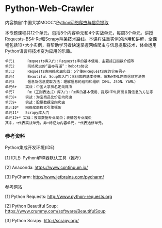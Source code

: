 # Python-Web-Crawler

内容摘自'中国大学MOOC':[Python网络爬虫与信息提取](http://www.icourse163.org/course/BIT-1001870001)

本专题课程共12个单元，包括8个内容单元和4个实战单元，每周3个单元。讲授Requests-BS4-Re和Scrapy两条技术路线。本课程注重实例的运用和讲解，全课程包括10+大小实例，将帮助学习者快速掌握网络爬虫与信息提取技术，体会运用Python语言将技术变为应用的乐趣。

    单元1      Requests库入门：Requests库的基本使用、主要接口函数介绍等
    单元2      网络爬虫的“盗亦有道”：Robots协议
    单元3      Requests库网络爬虫实战：5个使用Requests库的实用例子
    单元4      Beautiful Soup库入门：BS4库的基本使用、解析HTML网页信息方法等
    单元5      信息及信息提取方法：理解信息的结构和组织（XML、JSON、YAML）
    单元6+    实战：中国大学排名定向爬虫
    单元7      Re（正则表达式）库入门：Re库的基本使用、提取HTML页面关键信息的方法等
    单元8+    实战：淘宝商品比价定向爬虫
    单元9+    实战：股票数据定向爬虫
    单元10*   网络爬虫搜索引擎框架
    单元11*   Scrapy库入门
    单元12+* 实战：股票数据专业爬虫；表情包专业爬虫
    其中，+代表实战单元，非+标记为内容单元，*代表选修单元。

### 参考资料
Python集成开发环境(IDE)

[1] IDLE: Python解释器默认工具（推荐）

[2] Anaconda: https://www.continuum.io/ 

[3] PyCharm: http://www.jetbrains.com/pycharm/
 
参考网站

[1] Python Requests: http://www.python-requests.org

[2] Python Beautiful Soup: https://www.crummy.com/software/BeautifulSoup

[3] Python Scrapy: http://scrapy.org/
